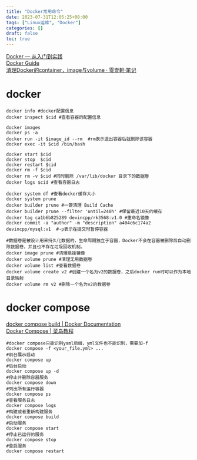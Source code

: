 ```yaml
---
title: "Docker常用命令"
date: 2023-07-31T12:05:25+08:00
tags: ["Linux运维", "Docker"]
categories: []
draft: false
toc: true
---
```


[Docker — 从入门到实践](https://yeasy.gitbook.io/docker_practice/)  
[Docker Guide](https://jiajially.gitbooks.io/dockerguide/content/)  
[清理Docker的container，image与volume · 零壹軒·笔记](https://note.qidong.name/2017/06/26/docker-clean/)  

# docker
```shell
docker info #docker配置信息
docker inspect $cid #查看容器的配置信息

docker images
docker ps -a
docker run -it $image_id --rm  #rm表示退出容器后就删除该容器
docker exec -it $cid /bin/bash

docker start $cid
docker stop  $cid
docker restart $cid
docker rm -f $cid
docker rm -v $cid #同时删除 /var/lib/docker 目录下的数据卷
docker logs $cid #查看容器日志

docker system df #查看docker缓存大小
docker system prune
docker builder prune #一键清理 Build Cache
docker builder prune --filter 'until=240h' #保留最近10天的缓存
docker tag ca1b6b825289 devincpp/rk3568:v1.0 #重命名镜像
docker commit -a "author" -m "description" a404c6c174a2 devincpp/mysql:v1  #-p表示在提交时暂停容器

#数据卷是被设计用来持久化数据的，生命周期独立于容器，Docker不会在容器被删除后自动删除数据卷，并且也不存在垃圾回收机制。
docker image prune #清理悬挂镜像
docker volume prune #清理无用数据卷
docker volume list #查看数据卷
docker volume create v2 #创建一个名为v2的数据卷，之后docker run时可以作为本地目录映射
docker volume rm v2 #删除一个名为v2的数据卷
```

# docker compose
[docker compose build | Docker Documentation](https://docs.docker.com/engine/reference/commandline/compose_build/)  
[Docker Compose | 菜鸟教程](https://www.runoob.com/docker/docker-compose.html)

```shell
#docker compose只能识别yaml后缀，yml文件也不能识别，需要加-f
docker compose -f <your_file.yml> ...
#前台展示启动
docker compose up
#后台启动
docker compose up -d
#停止并删除容器服务
docker compose down
#列出所有运行容器
docker compose ps
#查看服务日志
docker compose logs
#构建或者重新构建服务
docker compose build
#启动服务
docker compose start
#停止已运行的服务
docker compose stop
#重启服务
docker compose restart
```